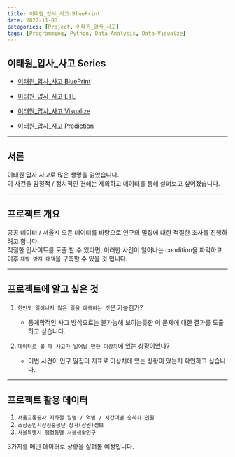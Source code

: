 ```yaml
---
title: 이태원_압사_사고-BluePrint
date: 2022-11-08
categories: [Project, 이태원_압사_사고]
tags: [Programming, Python, Data-Analysis, Data-Visualze]
---
```


## 이태원_압사_사고 Series

- [이태원_압사_사고 BluePrint](/posts/itaewon_crowd_crush-blueprint/)

- [이태원_압사_사고 ETL](/posts/itaewon_crowd_crush-etl/)

- [이태원_압사_사고 Visualize](/posts/itaewon_crowd_crush-visualize/)

- [이태원_압사_사고 Prediction](/posts/itaewon_crowd_crush-prediction/)

---

## 서론

이태원 압사 사고로 많은 생명을 잃었습니다.  
이 사건을 감정적 / 정치적인 견해는 제외하고 데이터를 통해 살펴보고 싶어졌습니다.

---

## 프로젝트 개요

공공 데이터 / 서울시 오픈 데이터를 바탕으로 인구의 밀집에 대한 적절한 조사를 진행하려고 합니다.  
적절한 인사이트를 도출 할 수 있다면, 이러한 사건이 일어나는 condition을 파악하고 이후 `재발 방지 대책`을 구축할 수 있을 것 입니다.  

---

## 프로젝트에 알고 싶은 것

1. `한번도 일어나지 않은 일을 예측하는 것`은 가능한가?
    - 통계학적인 사고 방식으로는 불가능해 보이는듯한 이 문제에 대한 결과를 도출 하고 싶습니다.

2. `데이터로 볼 때 사고가 일어날 만한 이상치`에 있는 상황이었나?
    - 이번 사건이 인구 밀집의 지표로 이상치에 있는 상황이 었는지 확인하고 싶습니다.

---

## 프로젝트 활용 데이터

1. `서울교통공사 지하철 일별 / 역별 / 시간대별 승하차 인원`
2. `소상공인시장진흥공단 상가(상권)정보`
3. `서울특별시 행정동별 서울생활인구`

3가지를 메인 데이터로 상황을 살펴볼 예정입니다.
